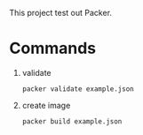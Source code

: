 This project test out Packer.

# Commands

1. validate 

    `packer validate example.json`

2. create image

    `packer build example.json`
